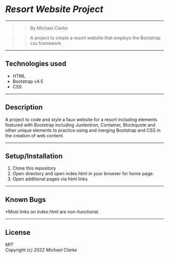 # _Resort Website Project_
***
>> By Michael Clarke  

>> A project to create a resort website that employs the Bootstrap css framework 

***
## Technologies used  
* HTML
* Bootstrap v4.5
* CSS

***
## Description
A project to code and style a faux website for a resort including elements featured with Bootstrap including Jumbotron, Container, Blockquote and other unique elements to practice using and merging Bootstrap and CSS in the creation of web content.
***

## Setup/Installation
1. Clone this repository
2. Open directory and open index.html in your browser for home page.
3. Open additional pages via html links

***
## Known Bugs
*Most links on index.html are non-functional.

***
## License 
*MIT*  
_Copyright (c) 2022 Michael Clarke_

